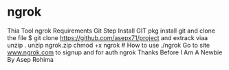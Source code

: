 # ngrok
Thia Tool ngrok Requirements Git Step Install GIT pkg install git and clone the file $ git clone https://github.com/asepx71/project and extrack viaa unzip . unzip ngrok.zip chmod +x ngrok # How to use ./ngrok Go to site www.ngrok.com to signup and for auth ngrok Thanks Before I Am A Newbie By Asep Rohima
